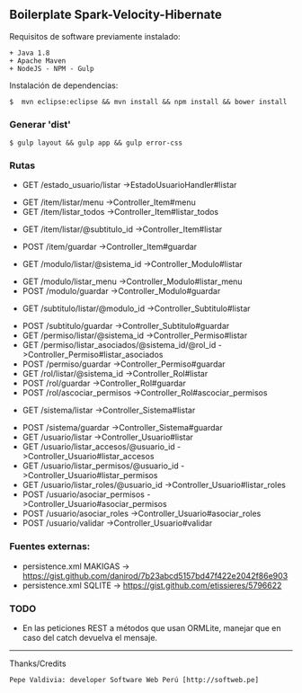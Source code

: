 ## Boilerplate Spark-Velocity-Hibernate

Requisitos de software previamente instalado:

	+ Java 1.8
	+ Apache Maven
	+ NodeJS - NPM - Gulp

Instalación de dependencias:

	$  mvn eclipse:eclipse && mvn install && npm install && bower install 

### Generar 'dist'
	
	$ gulp layout && gulp app && gulp error-css
	
### Rutas

+ GET /estado_usuario/listar ->EstadoUsuarioHandler#listar
- GET /item/listar/menu ->Controller_Item#menu
- GET /item/listar_todos ->Controller_Item#listar_todos
+ GET /item/listar/@subtitulo_id ->Controller_Item#listar
- POST /item/guardar ->Controller_Item#guardar
+ GET /modulo/listar/@sistema_id ->Controller_Modulo#listar
- GET /modulo/listar_menu ->Controller_Modulo#listar_menu
- POST /modulo/guardar ->Controller_Modulo#guardar
+ GET /subtitulo/listar/@modulo_id ->Controller_Subtitulo#listar
- POST /subtitulo/guardar ->Controller_Subtitulo#guardar
- GET /permiso/listar/@sistema_id ->Controller_Permiso#listar
- GET /permiso/listar_asociados/@sistema_id/@rol_id ->Controller_Permiso#listar_asociados
- POST /permiso/guardar ->Controller_Permiso#guardar
- GET /rol/listar/@sistema_id ->Controller_Rol#listar
- POST /rol/guardar ->Controller_Rol#guardar
- POST /rol/ascociar_permisos ->Controller_Rol#ascociar_permisos
+ GET /sistema/listar ->Controller_Sistema#listar
- POST /sistema/guardar ->Controller_Sistema#guardar
- GET /usuario/listar ->Controller_Usuario#listar
- GET /usuario/listar_accesos/@usuario_id ->Controller_Usuario#listar_accesos
- GET /usuario/listar_permisos/@usuario_id ->Controller_Usuario#listar_permisos
- GET /usuario/listar_roles/@usuario_id ->Controller_Usuario#listar_roles
- POST /usuario/asociar_permisos ->Controller_Usuario#asociar_permisos
- POST /usuario/asociar_roles ->Controller_Usuario#asociar_roles
- POST /usuario/validar ->Controller_Usuario#validar

### Fuentes externas:

+ persistence.xml MAKIGAS -> https://gist.github.com/danirod/7b23abcd5157bd47f422e2042f86e903
+ persistence.xml SQLITE -> https://gist.github.com/etissieres/5796622 

### TODO

+ En las peticiones REST a métodos que usan ORMLite, manejar que en caso del catch devuelva el mensaje.

---

 Thanks/Credits

    Pepe Valdivia: developer Software Web Perú [http://softweb.pe]